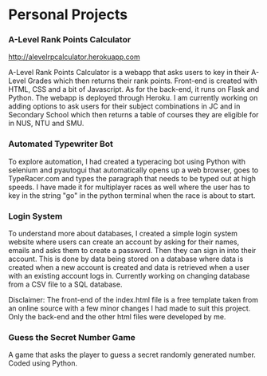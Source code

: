 # Personal Projects

### A-Level Rank Points Calculator
http://alevelrpcalculator.herokuapp.com

A-Level Rank Points Calculator is a webapp that asks users to key in their A-Level Grades which then returns their rank points. Front-end is created with HTML, CSS and a bit of Javascript. As for the back-end, it runs on Flask and Python. The webapp is deployed through Heroku. I am currently working on adding options to ask users for their subject combinations in JC and in Secondary School which then returns a table of courses they are eligible for in NUS, NTU and SMU.

### Automated Typewriter Bot
To explore automation, I had created a typeracing bot using Python with selenium and pyautogui that automatically opens up a web browser, goes to TypeRacer.com and types the paragraph that needs to be typed out at high speeds. I have made it for multiplayer races as well where the user has to key in the string "go" in the python terminal when the race is about to start.

### Login System
To understand more about databases, I created a simple login system website where users can create an account by asking for their names, emails and asks them to create a password. Then they can sign in into their account. This is done by data being stored on a database where data is created when a new account is created and data is retrieved when a user with an existing account logs in. Currently working on changing database from a CSV file to a SQL database.

Disclaimer: The front-end of the index.html file is a free template taken from an online source with a few minor changes I had made to suit this project. Only the back-end and the other html files were developed by me.

### Guess the Secret Number Game
A game that asks the player to guess a secret randomly generated number. Coded using Python.
